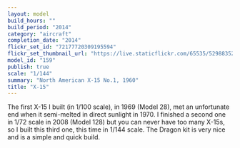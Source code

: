 ```yaml
---
layout: model
build_hours: ""
build_period: "2014"
category: "aircraft"
completion_date: "2014"
flickr_set_id: "72177720309195594"
flickr_set_thumbnail_url: "https://live.staticflickr.com/65535/52988352963_8a43367d67_m.jpg"
model_id: "159"
publish: true
scale: "1/144"
summary: "North American X-15 No.1, 1960"
title: "X-15"
---
```


The first X-15 I built (in 1/100 scale), in 1969 (Model 28), met an unfortunate end when it semi-melted in direct sunlight in 1970. I finished a second one in 1/72 scale in 2008 (Model 128) but you can never have too many X-15s, so I built this third one, this time in 1/144 scale. The Dragon kit is very nice and is a simple and quick build.
